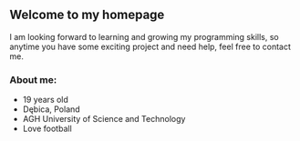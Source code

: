 ## Welcome to my homepage

I am looking forward to learning and growing my programming skills, so anytime you have some exciting project and need help, feel free to contact me.


### About me:

- 19 years old
- Dębica, Poland
- AGH University of Science and Technology
- Love football

